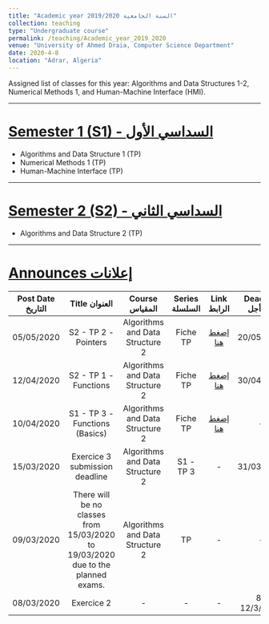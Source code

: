 ```yaml
---
title: "Academic year 2019/2020 السنة الجامعية"
collection: teaching
type: "Undergraduate course"
permalink: /teaching/Academic_year_2019_2020
venue: "University of Ahmed Draia, Computer Science Department"
date: 2020-4-8
location: "Adrar, Algeria"
---
```


Assigned list of classes for this year: Algorithms and Data Structures 1-2, Numerical Methods 1, and Human-Machine Interface (HMI).

***

[Semester 1 (S1) - السداسي الأول](/teaching_content/academic_year_2019_2020/2019-2020-1st-semester-teaching)
======

* Algorithms and Data Structure 1 (TP)
* Numerical Methods 1 (TP)
* Human-Machine Interface (TP)

***

[Semester 2 (S2) - السداسي الثاني](/teaching_content/academic_year_2019_2020/2019-2020-2nd-semester-teaching)
======

* Algorithms and Data Structure 2 (TP)
    
    
***

[Announces إعلانات]()
======

|Post Date التاريخ| Title العنوان| Course المقياس| Series السلسلة| Link الرابط| Deadline آخر أجل|
|:----------------:|:---------------------:|:-----------------------:|:----------------------:|:--------------------:|:--------------:|
|05/05/2020|S2 - TP 2 - Pointers |Algorithms and Data Structure 2|Fiche TP| [إضغط هنا](teaching_content/academic_year_2019_2020/2019-2020-2nd-semester-teaching)|20/05/2020|
|12/04/2020|S2 - TP 1 - Functions|Algorithms and Data Structure 2|Fiche TP|[إضغط هنا](teaching_content/academic_year_2019_2020/2019-2020-2nd-semester-teaching)|30/04/2020|
|10/04/2020|S1 - TP 3 - Functions (Basics)|Algorithms and Data Structure 2|Fiche TP|[إضغط هنا](teaching_content/academic_year_2019_2020/2019-2020-2nd-semester-teaching)|-|
|15/03/2020|Exercice 3 submission deadline|Algorithms and Data Structure 2|S1 - TP 3| - |31/03/2020|
|09/03/2020|There will be no classes from 15/03/2020 to 19/03/2020 due to the planned exams.| Algorithms and Data Structure 2 | TP |-|-|
|08/03/2020|Exercice 2|-|-|-|8-12/3/2020|

